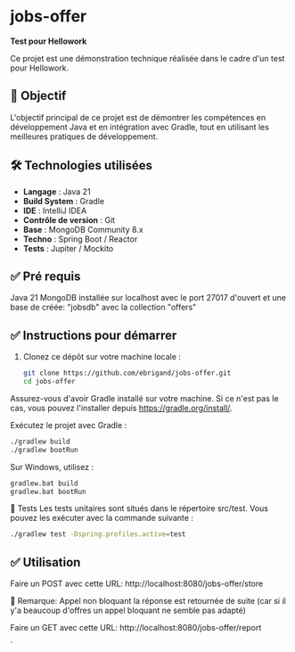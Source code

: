 # jobs-offer

**Test pour Hellowork**

Ce projet est une démonstration technique réalisée dans le cadre d'un test pour Hellowork.

## 🚀 Objectif

L'objectif principal de ce projet est de démontrer les compétences en développement Java et en intégration avec Gradle, tout en utilisant les meilleures pratiques de développement.

## 🛠️ Technologies utilisées

- **Langage** : Java 21
- **Build System** : Gradle
- **IDE** : IntelliJ IDEA
- **Contrôle de version** : Git
- **Base** : MongoDB Community 8.x
- **Techno** : Spring Boot / Reactor
- **Tests** : Jupiter / Mockito

## ✅ Pré requis

Java 21
MongoDB installée sur localhost avec le port 27017 d'ouvert et une base de créée: "jobsdb" avec la collection "offers"

## ✅ Instructions pour démarrer

1. Clonez ce dépôt sur votre machine locale :

   ```bash
   git clone https://github.com/ebrigand/jobs-offer.git
   cd jobs-offer
Assurez-vous d'avoir Gradle installé sur votre machine. Si ce n'est pas le cas, vous pouvez l'installer depuis https://gradle.org/install/.

Exécutez le projet avec Gradle :

   ```bash
./gradlew build
./gradlew bootRun
```
Sur Windows, utilisez :

   ```bash
gradlew.bat build
gradlew.bat bootRun
```
🧪 Tests
Les tests unitaires sont situés dans le répertoire src/test. Vous pouvez les exécuter avec la commande suivante :

   ```bash
./gradlew test -Dspring.profiles.active=test 
```

## ✅ Utilisation
Faire un POST avec cette URL:
http://localhost:8080/jobs-offer/store 

📝 Remarque: Appel non bloquant la réponse est retournée de suite (car si il y'a beaucoup d'offres un appel bloquant ne semble pas adapté)

Faire un GET avec cette URL:
http://localhost:8080/jobs-offer/report




`
